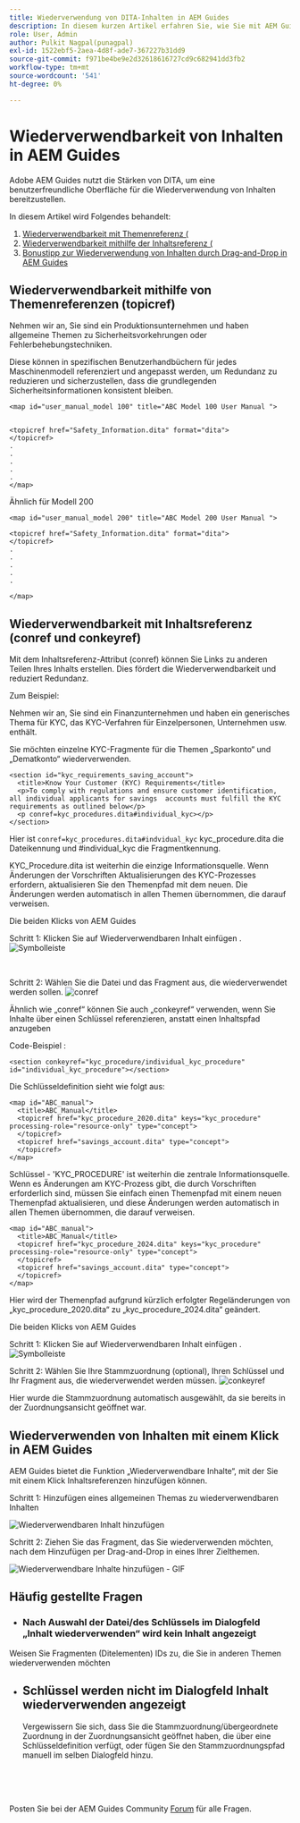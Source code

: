 ```yaml
---
title: Wiederverwendung von DITA-Inhalten in AEM Guides
description: In diesem kurzen Artikel erfahren Sie, wie Sie mit AEM Guides und DITA Zeit und Mühe bei der Wiederverwendbarkeit von Inhalten sparen können
role: User, Admin
author: Pulkit Nagpal(punagpal)
exl-id: 1522ebf5-2aea-4d8f-ade7-367227b31dd9
source-git-commit: f971be4be9e2d32618616727cd9c682941dd3fb2
workflow-type: tm+mt
source-wordcount: '541'
ht-degree: 0%

---
```


# Wiederverwendbarkeit von Inhalten in AEM Guides

Adobe AEM Guides nutzt die Stärken von DITA, um eine benutzerfreundliche Oberfläche für die Wiederverwendung von Inhalten bereitzustellen.

In diesem Artikel wird Folgendes behandelt:

1. [Wiederverwendbarkeit mit Themenreferenz (](#reusability-using-topic-referencestopicref)
2. [Wiederverwendbarkeit mithilfe der Inhaltsreferenz (](#reusability-using-content-reference-conref--conkeyref)
3. [Bonustipp zur Wiederverwendung von Inhalten durch Drag-and-Drop in AEM Guides](#reuse-content-with-a-single-click-in-aem-guides)

## Wiederverwendbarkeit mithilfe von Themenreferenzen (topicref)



Nehmen wir an, Sie sind ein Produktionsunternehmen und haben allgemeine Themen zu Sicherheitsvorkehrungen oder Fehlerbehebungstechniken.

Diese können in spezifischen Benutzerhandbüchern für jedes Maschinenmodell referenziert und angepasst werden, um Redundanz zu reduzieren und sicherzustellen, dass die grundlegenden Sicherheitsinformationen konsistent bleiben.

```
<map id="user_manual_model 100" title="ABC Model 100 User Manual ">


<topicref href="Safety_Information.dita" format="dita">
</topicref>
.
.
.
.
.
</map>
```


Ähnlich für Modell 200

```
<map id="user_manual_model 200" title="ABC Model 200 User Manual ">

<topicref href="Safety_Information.dita" format="dita">
</topicref>
.
.
.
.
.
  
</map>
```

## Wiederverwendbarkeit mit Inhaltsreferenz (conref und conkeyref)

Mit dem Inhaltsreferenz-Attribut (conref) können Sie Links zu anderen Teilen Ihres Inhalts erstellen. Dies fördert die Wiederverwendbarkeit und reduziert Redundanz.

Zum Beispiel:

Nehmen wir an, Sie sind ein Finanzunternehmen und haben ein generisches Thema für KYC, das KYC-Verfahren für Einzelpersonen, Unternehmen usw. enthält.

Sie möchten einzelne KYC-Fragmente für die Themen „Sparkonto“ und „Dematkonto“ wiederverwenden.

```
<section id="kyc_requirements_saving_account">
  <title>Know Your Customer (KYC) Requirements</title>
  <p>To comply with regulations and ensure customer identification, all individual applicants for savings  accounts must fulfill the KYC requirements as outlined below</p>
  <p conref=kyc_procedures.dita#individual_kyc></p>
</section>
```

Hier ist `conref=kyc_procedures.dita#indvidual_kyc` kyc_procedure.dita die Dateikennung und #individual_kyc die Fragmentkennung.

KYC_Procedure.dita ist weiterhin die einzige Informationsquelle. Wenn Änderungen der Vorschriften Aktualisierungen des KYC-Prozesses erfordern, aktualisieren Sie den Themenpfad mit dem neuen. Die Änderungen werden automatisch in allen Themen übernommen, die darauf verweisen.

Die beiden Klicks von AEM Guides

Schritt 1: Klicken Sie auf Wiederverwendbaren Inhalt einfügen .
![Symbolleiste](../../assets/publishing/content-reusability_image1.png)

<br>

Schritt 2: Wählen Sie die Datei und das Fragment aus, die wiederverwendet werden sollen.
![conref](../../assets/publishing/content-reusability_image2.png)

Ähnlich wie „conref“ können Sie auch „conkeyref“ verwenden, wenn Sie Inhalte über einen Schlüssel referenzieren, anstatt einen Inhaltspfad anzugeben

Code-Beispiel :

```
<section conkeyref="kyc_procedure/individual_kyc_procedure" id="individual_kyc_procedure"></section>
```

Die Schlüsseldefinition sieht wie folgt aus:

```
<map id="ABC_manual">
  <title>ABC_Manual</title>
  <topicref href="kyc_procedure_2020.dita" keys="kyc_procedure" processing-role="resource-only" type="concept">
  </topicref>
  <topicref href="savings_account.dita" type="concept">
  </topicref>
</map>
```

Schlüssel - &#39;KYC_PROCEDURE&#39; ist weiterhin die zentrale Informationsquelle. Wenn es Änderungen am KYC-Prozess gibt, die durch Vorschriften erforderlich sind, müssen Sie einfach einen Themenpfad mit einem neuen Themenpfad aktualisieren, und diese Änderungen werden automatisch in allen Themen übernommen, die darauf verweisen.

```
<map id="ABC_manual">
  <title>ABC_Manual</title>
  <topicref href="kyc_procedure_2024.dita" keys="kyc_procedure" processing-role="resource-only" type="concept">
  </topicref>
  <topicref href="savings_account.dita" type="concept">
  </topicref>
</map>
```

Hier wird der Themenpfad aufgrund kürzlich erfolgter Regeländerungen von „kyc_procedure_2020.dita“ zu „kyc_procedure_2024.dita“ geändert.

Die beiden Klicks von AEM Guides

Schritt 1: Klicken Sie auf Wiederverwendbaren Inhalt einfügen .
![Symbolleiste](../../assets/publishing/content-reusability_image1.png)

Schritt 2: Wählen Sie Ihre Stammzuordnung (optional), Ihren Schlüssel und Ihr Fragment aus, die wiederverwendet werden müssen.
![conkeyref](../../assets/publishing/content-reusability_image3.png)

Hier wurde die Stammzuordnung automatisch ausgewählt, da sie bereits in der Zuordnungsansicht geöffnet war.


## Wiederverwenden von Inhalten mit einem Klick in AEM Guides

AEM Guides bietet die Funktion „Wiederverwendbare Inhalte“, mit der Sie mit einem Klick Inhaltsreferenzen hinzufügen können.

Schritt 1: Hinzufügen eines allgemeinen Themas zu wiederverwendbaren Inhalten

![Wiederverwendbaren Inhalt hinzufügen](../../assets/publishing/content-reusability_image4.png)

Schritt 2: Ziehen Sie das Fragment, das Sie wiederverwenden möchten, nach dem Hinzufügen per Drag-and-Drop in eines Ihrer Zielthemen.

![Wiederverwendbare Inhalte hinzufügen - GIF](../../assets/publishing/content-reusability_image5.gif)



## Häufig gestellte Fragen

- ### Nach Auswahl der Datei/des Schlüssels im Dialogfeld „Inhalt wiederverwenden“ wird kein Inhalt angezeigt

Weisen Sie Fragmenten (Ditelementen) IDs zu, die Sie in anderen Themen wiederverwenden möchten

- ## Schlüssel werden nicht im Dialogfeld Inhalt wiederverwenden angezeigt

  Vergewissern Sie sich, dass Sie die Stammzuordnung/übergeordnete Zuordnung in der Zuordnungsansicht geöffnet haben, die über eine Schlüsseldefinition verfügt, oder fügen Sie den Stammzuordnungspfad manuell im selben Dialogfeld hinzu.


<br>
<br>
<br>


Posten Sie bei der AEM Guides Community [Forum](https://experienceleaguecommunities.adobe.com/t5/experience-manager-guides/ct-p/aem-xml-documentation) für alle Fragen.
